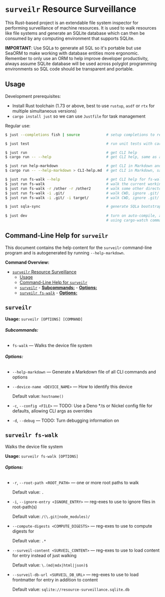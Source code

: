 # `surveilr` Resource Surveillance

This Rust-based project is an extendable file system inspector for performing
surveillance of machine resources. It is used to walk resources like file
systems and generate an SQLite database which can then be consumed by any
computing environment that supports SQLite.

**IMPORTANT**: Use SQLa to generate all SQL so it's portable but use SeaORM to
make working with database entities more ergonomic. Remember to only use an ORM
to help improve developer productivity, always assume SQLite database will be
used across polyglot programming environments so SQL code should be transparent
and portable.

## Usage

Development prerequisites:

- Install Rust toolchain (1.73 or above, best to use `rustup`, `asdf` or `rtx`
  for multiple simultaneous versions)
- `cargo install just` so we can use `Justfile` for task management

Regular use:

```bash
$ just --completions fish | source            # setup completions to reduce typing

$ just test                                   # run unit tests with cargo nextest

$ just run                                    # get CLI help
$ cargo run -- --help                         # get CLI help, same as above

$ just run help-markdown                      # get CLI in Markdown and update this README.md manually
$ cargo run -- --help-markdown > CLI-help.md  # get CLI in Markdown, same as above

$ just run fs-walk --help                     # get CLI help for fs-walk subcommand
$ just run fs-walk                            # walk the current working directory (CWD)
$ just run fs-walk -r /other -r /other2       # walk some other director(ies)
$ just run fs-walk -i .git/                   # walk CWD, ignore .git/ paths
$ just run fs-walk -i .git/ -i target/        # walk CWD, ignore .git/ and target/ paths

$ just sqla-sync                              # generate SQLa bootstrap and other SQL
                                             
$ just dev                                    # turn on auto-compile, auto-run during development
                                              # using cargo-watch command
```

## Command-Line Help for `surveilr`

This document contains the help content for the `surveilr` command-line program
and is autogenerated by running `--help-markdown`.

**Command Overview:**

- [`surveilr` Resource Surveillance](#surveilr-resource-surveillance)
  - [Usage](#usage)
  - [Command-Line Help for `surveilr`](#command-line-help-for-surveilr)
  - [`surveilr`](#surveilr)
          - [**Subcommands:**](#subcommands)
          - [**Options:**](#options)
  - [`surveilr fs-walk`](#surveilr-fs-walk)
          - [**Options:**](#options-1)

## `surveilr`

**Usage:** `surveilr [OPTIONS] [COMMAND]`

###### **Subcommands:**

- `fs-walk` — Walks the device file system

###### **Options:**

- `--help-markdown` — Generate a Markdown file of all CLI commands and options
- `--device-name <DEVICE_NAME>` — How to identify this device

  Default value: `hostname()`
- `-c`, `--config <FILE>` — TODO: Use a Deno *.ts or Nickel config file for
  defaults, allowing CLI args as overrides
- `-d`, `--debug` — TODO: Turn debugging information on

## `surveilr fs-walk`

Walks the device file system

**Usage:** `surveilr fs-walk [OPTIONS]`

###### **Options:**

- `-r`, `--root-path <ROOT_PATH>` — one or more root paths to walk

  Default value: `.`
- `-i`, `--ignore-entry <IGNORE_ENTRY>` — reg-exes to use to ignore files in
  root-path(s)

  Default value: `/(\.git|node_modules)/`
- `--compute-digests <COMPUTE_DIGESTS>` — reg-exes to use to compute digests for

  Default value: `.*`
- `--surveil-content <SURVEIL_CONTENT>` — reg-exes to use to load content for
  entry instead of just walking

  Default value: `\.(md|mdx|html|json)$`
- `--surveil-db-url <SURVEIL_DB_URL>` — reg-exes to use to load frontmatter for
  entry in addition to content

  Default value: `sqlite://resource-surveillance.sqlite.db`
